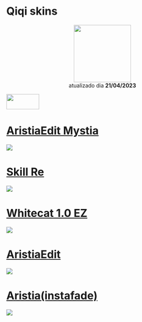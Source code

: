 # Qiqi skins

<p align="center">
   <a href="https://osu.ppy.sh/users/15251627">
    <img src="https://a.ppy.sh/15251627"
         width="150"
         height "150">
   </a>
<br>
  atualizado dia
  <b> 21/04/2023 </b>
</p>
   <a href="https://osu.ppy.sh/community/forums/topics/1679931?n=1">
  <img src="https://assets.ppy.sh/profile-badges/dtt-2023.png" 
       width="86" 
       height="40"></a>
  
<br>
   
# [AristiaEdit Mystia](https://github.com/Yumiih/Skins/raw/main/qiqi/AristiaEdit_Mistya.osk)
[![](https://osu.ppy.sh/ss/18558434/3ea3)](https://github.com/Yumiih/Skins/raw/main/qiqi/AristiaEdit_Mistya.osk)

# [Skill Re](https://github.com/Yumiih/Skins/raw/main/qiqi/Skill%20Re.osk)
[![](https://osu.ppy.sh/ss/18558470/417e)](https://github.com/Yumiih/Skins/raw/main/qiqi/Skill%20Re.osk)

# [Whitecat 1.0 EZ](https://github.com/Yumiih/Skins/raw/main/qiqi/-__WhiteCat_1.0_EZ_-.osk)
[![](https://osu.ppy.sh/ss/18558472/99a2)](https://github.com/Yumiih/Skins/raw/main/qiqi/-__WhiteCat_1.0_EZ_-.osk)

# [AristiaEdit](https://github.com/Yumiih/Skins/raw/main/qiqi/AristiaEdit.osk)
[![](https://osu.ppy.sh/ss/18558480/3ce1)](https://github.com/Yumiih/Skins/raw/main/qiqi/AristiaEdit.osk)

# [Aristia(instafade)](https://github.com/Yumiih/Skins/raw/main/qiqi/Aristia(instafade).osk)
[![](https://osu.ppy.sh/ss/18558488/3e7a)](https://github.com/Yumiih/Skins/raw/main/qiqi/Aristia(instafade).osk)
